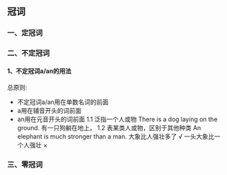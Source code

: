##  冠词
### 一、定冠词
### 二、不定冠词
#### 1、不定冠词a/an的用法
总原则:
- 不定冠词a/an用在单数名词的前面
- a用在辅音开头的词前面
- an用在元音开头的词前面
1.1 泛指一个人或物
There is a dog laying on the ground.
有一只狗躺在地上。
1.2 表某类人或物，区别于其他种类
An elephant is much stronger than a man.
大象比人强壮多了 √
一头大象比一个人强壮 ×
### 三、零冠词